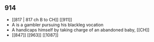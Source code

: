 ## 914
- [[817 | 817 ch B to CH]] [[911]] 
- A is a gambler pursuing his blackleg vocation
- A handicaps himself by taking charge of an abandoned baby, [[CH]]
- [[847]] [[963]] [[1087]] 

